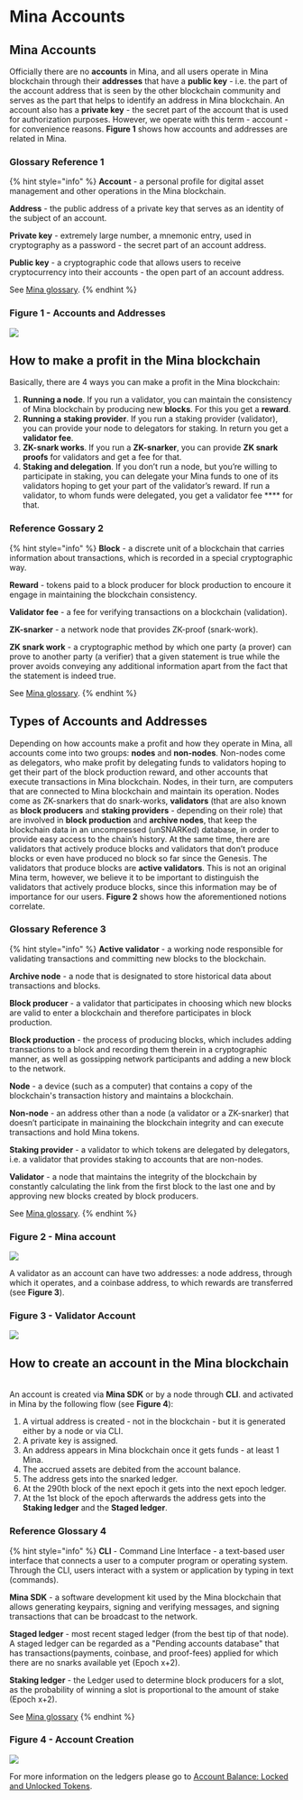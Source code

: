 # Mina Accounts

## Mina Accounts <a href="#mina-accounts" id="mina-accounts"></a>

Officially there are no **accounts** in Mina, and all users operate in Mina blockchain through their **addresses** that have a **public key** - i.e. the part of the account address that is seen by the other blockchain community and serves as the part that helps to identify an address in Mina blockchain. An account also has a **private key** - the secret part of the account that is used for authorization purposes. However, we operate with this term - account - for convenience reasons. **Figure 1** shows how accounts and addresses are related in Mina.

### Glossary Reference 1

{% hint style="info" %}
**Account** - a personal profile for digital asset management and other operations in the Mina blockchain.

**Address** - the public address of a private key that serves as an identity of the subject of an account.

**Private key** - extremely large number, a mnemonic entry, used in cryptography as a password - the secret part of an account address.

**Public key** - a cryptographic code that allows users to receive cryptocurrency into their accounts - the open part of an account address.

See [Mina glossary](../mina-glossary.md).
{% endhint %}

### Figure 1 - Accounts and Addresses

![](<../../../.gitbook/assets/Mina Accounts and Addresses (1).png>)

## How to make a profit in the Mina blockchain <a href="#how-to-make-a-profit-in-the-mina-blockchain" id="how-to-make-a-profit-in-the-mina-blockchain"></a>

Basically, there are 4 ways you can make a profit in the Mina blockchain:

1. **Running a node**. If you run a validator, you can maintain the consistency of Mina blockchain by producing new **blocks**. For this you get a **reward**.
2. **Running a** **staking provider**. If you run a staking provider (validator), you can provide your node to delegators for staking. In return you get a **validator fee**.
3. **ZK-snark works**. If you run a **ZK-snarker**, you can provide **ZK snark proofs** for validators and get a fee for that.
4. **Staking and delegation**. If you don’t run a node, but you’re willing to participate in staking, you can delegate your Mina funds to one of its validators hoping to get your part of the validator’s reward. If run a validator, to whom funds were delegated, you get a validator fee **** for that.

### Reference Gossary 2

{% hint style="info" %}
**Block** - a discrete unit of a blockchain that carries information about transactions, which is recorded in a special cryptographic way.

**Reward** - tokens paid to a block producer for block production to encoure it engage in maintaining the blockchain consistency.

**Validator fee** - a fee for verifying transactions on a blockchain (validation).

**ZK-snarker** - a network node that provides ZK-proof (snark-work).

**ZK snark work** - a cryptographic method by which one party (a prover) can prove to another party (a verifier) that a given statement is true while the prover avoids conveying any additional information apart from the fact that the statement is indeed true.

See [Mina glossary](../mina-glossary.md).
{% endhint %}

## Types of Accounts and Addresses <a href="#types-of-accounts-and-addresses" id="types-of-accounts-and-addresses"></a>

Depending on how accounts make a profit and how they operate in Mina, all accounts come into two groups: **nodes** and **non-nodes**. Non-nodes come as delegators, who make profit by delegating funds to validators hoping to get their part of the block production reward, and other accounts that execute transactions in Mina blockchain. Nodes, in their turn, are computers that are connected to Mina blockchain and maintain its operation. Nodes come as ZK-snarkers that do snark-works, **validators** (that are also known as **block producers** and **staking providers** - depending on their role) that are involved in **block production** and **archive nodes**, that keep the blockchain data in an uncompressed (unSNARKed) database, in order to provide easy access to the chain’s history. At the same time, there are validators that actively produce blocks and validators that don’t produce blocks or even have produced no block so far since the Genesis. The validators that produce blocks are **active validators**. This is not an original Mina term, however, we believe it to be important to distinguish the validators that actively produce blocks, since this information may be of importance for our users. **Figure 2** shows how the aforementioned notions correlate.

### Glossary Reference 3

{% hint style="info" %}
**Active validator** - a working node responsible for validating transactions and committing new blocks to the blockchain.

**Archive node** - a node that is designated to store historical data about transactions and blocks.

**Block producer** - a validator that participates in choosing which new blocks are valid to enter a blockchain and therefore participates in block production.

**Block production** - the process of producing blocks, which includes adding transactions to a block and recording them therein in a cryptographic manner, as well as gossipping network participants and adding a new block to the network.

**Node** - a device (such as a computer) that contains a copy of the blockchain's transaction history and maintains a blockchain.

**Non-node** - an address other than a node (a validator or a ZK-snarker) that doesn’t participate in mainaining the blockchain integrity and can execute transactions and hold Mina tokens.

**Staking provider** - a validator to which tokens are delegated by delegators, i.e. a validator that provides staking to accounts that are non-nodes.

**Validator** - a node that maintains the integrity of the blockchain by constantly calculating the link from the first block to the last one and by approving new blocks created by block producers.

See [Mina glossary](../mina-glossary.md).
{% endhint %}

### Figure 2 - Mina account

![](<../../../.gitbook/assets/Mina Accounts.png>)

A validator as an account can have two addresses: a node address, through which it operates, and a coinbase address, to which rewards are transferred (see **Figure 3**).

### Figure 3 - Validator Account

![](<../../../.gitbook/assets/Mina Validator Account.png>)

## How to create an account in the Mina blockchain <a href="#how-to-create-an-account-in-the-mina-blockchain" id="how-to-create-an-account-in-the-mina-blockchain"></a>

\
An account is created via **Mina SDK** or by a node through **CLI**. and activated in Mina by the following flow (see **Figure 4**):

1. A virtual address is created - not in the blockchain - but it is generated either by a node or via CLI.
2. A private key is assigned.
3. An address appears in Mina blockchain once it gets funds - at least 1 Mina.
4. The accrued assets are debited from the account balance.
5. The address gets into the snarked ledger.
6. At the 290th block of the next epoch it gets into the next epoch ledger.
7. At the 1st block of the epoch afterwards the address gets into the **Staking ledger** and the **Staged ledger**.

### Reference Glossary 4

{% hint style="info" %}
**CLI** - Command Line Interface - a text-based user interface that connects a user to a computer program or operating system. Through the CLI, users interact with a system or application by typing in text (commands).

**Mina SDK** - a software development kit used by the Mina blockchain that allows generating keypairs, signing and verifying messages, and signing transactions that can be broadcast to the network.

**Staged ledger** - most recent staged ledger (from the best tip of that node). A staged ledger can be regarded as a "Pending accounts database" that has transactions(payments, coinbase, and proof-fees) applied for which there are no snarks available yet (Epoch x+2).

**Staking ledger** - the Ledger used to determine block producers for a slot, as the probability of winning a slot is proportional to the amount of stake (Epoch x+2).

See [Mina glossary](../mina-glossary.md)
{% endhint %}

### Figure 4 - Account Creation

![](<../../../.gitbook/assets/Mina Account Creation.png>)

For more information on the ledgers please go to [Account Balance: Locked and Unlocked Tokens](account-balance-locked-and-unlocked-tokens.md).
